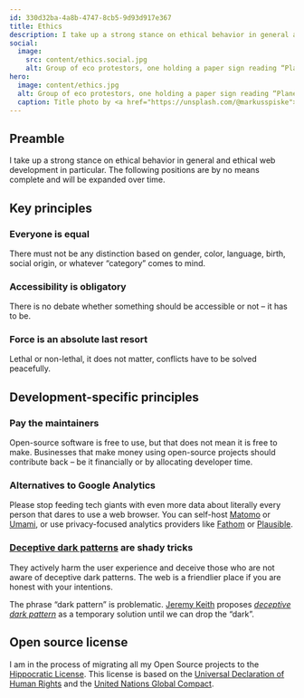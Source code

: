 ```yaml
---
id: 330d32ba-4a8b-4747-8cb5-9d93d917e367
title: Ethics
description: I take up a strong stance on ethical behavior in general and ethical web development in particular.
social:
  image:
    src: content/ethics.social.jpg
    alt: Group of eco protestors, one holding a paper sign reading “Planet over Profit”.
hero:
  image: content/ethics.jpg
  alt: Group of eco protestors, one holding a paper sign reading “Planet over Profit”.
  caption: Title photo by <a href="https://unsplash.com/@markusspiske">Markus Spiske</a> on <a href="https://unsplash.com/photos/n52HL8hmsdg">Unsplash</a>.
---
```


## Preamble

I take up a strong stance on ethical behavior in general and ethical web development in particular. The following positions are by no means complete and will be expanded over time.

## Key principles

### Everyone is equal

There must not be any distinction based on gender, color, language, birth, social origin, or whatever “category” comes to mind.

### Accessibility is obligatory

There is no debate whether something should be accessible or not – it has to be.

### Force is an absolute last resort

Lethal or non-lethal, it does not matter, conflicts have to be solved peacefully.

## Development-specific principles

### Pay the maintainers

Open-source software is free to use, but that does not mean it is free to make. Businesses that make money using open-source projects should contribute back – be it financially or by allocating developer time.

### Alternatives to Google Analytics

Please stop feeding tech giants with even more data about literally every person that dares to use a web browser. You can self-host [Matomo](https://matomo.org) or [Umami](https://umami.is), or use privacy-focused analytics providers like [Fathom](https://usefathom.com) or [Plausible](https://plausible.io).

### [Deceptive dark patterns](https://www.darkpatterns.org) are shady tricks

They actively harm the user experience and deceive those who are not aware of deceptive dark patterns. The web is a friendlier place if you are honest with your intentions.

The phrase “dark pattern” is problematic. [Jeremy Keith](https://adactio.com) proposes _[deceptive dark pattern](https://adactio.com/journal/18192)_ as a temporary solution until we can drop the “dark”.

## Open source license

I am in the process of migrating all my Open Source projects to the [Hippocratic License](https://firstdonoharm.dev). This license is based on the [Universal Declaration of Human Rights](https://www.un.org/en/universal-declaration-human-rights/) and the [United Nations Global Compact](https://www.unglobalcompact.org).
